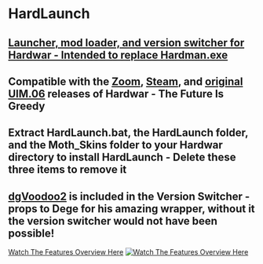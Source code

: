 # HardLaunch
[Launcher, mod loader, and version switcher for Hardwar - Intended to replace Hardman.exe](https://github.com/Bladez1992/HardLaunch/releases)
--------------------------------------------------------------------------------------------------------------------------------------------------------------------------
Compatible with the [Zoom](https://www.zoom-platform.com/product/hardwar), [Steam](https://store.steampowered.com/app/1500540/Hardwar), and [original UIM.06](http://zedo.hardwar.info/) releases of Hardwar - The Future Is Greedy
--------------------------------------------------------------------------------------------------------------------------------------------------------------------------
Extract HardLaunch.bat, the HardLaunch folder, and the Moth_Skins folder to your Hardwar directory to install HardLaunch - Delete these three items to remove it
--------------------------------------------------------------------------------------------------------------------------------------------------------------------------
[dgVoodoo2](http://dege.freeweb.hu) is included in the Version Switcher - props to Dege for his amazing wrapper, without it the version switcher would not have been possible!
--------------------------------------------------------------------------------------------------------------------------------------------------------------------------
[Watch The Features Overview Here](https://youtu.be/D1EbPDN9iPA)
[![Watch The Features Overview Here](https://img.youtube.com/vi/D1EbPDN9iPA/0.jpg)](https://www.youtube.com/watch?v=D1EbPDN9iPA)
